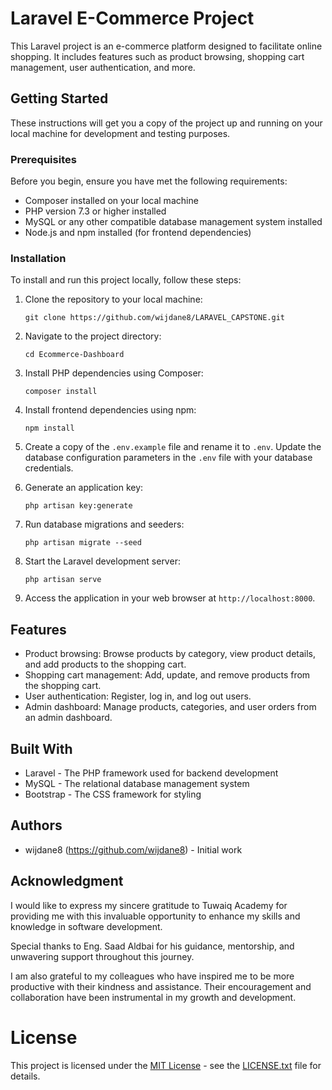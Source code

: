 # Laravel E-Commerce Project

This Laravel project is an e-commerce platform designed to facilitate online shopping. It includes features such as product browsing, shopping cart management, user authentication, and more.

## Getting Started

These instructions will get you a copy of the project up and running on your local machine for development and testing purposes.

### Prerequisites

Before you begin, ensure you have met the following requirements:

- Composer installed on your local machine
- PHP version 7.3 or higher installed
- MySQL or any other compatible database management system installed
- Node.js and npm installed (for frontend dependencies)

### Installation

To install and run this project locally, follow these steps:

1. Clone the repository to your local machine:

    ```
    git clone https://github.com/wijdane8/LARAVEL_CAPSTONE.git
    ```

2. Navigate to the project directory:

    ```
    cd Ecommerce-Dashboard
    ```

3. Install PHP dependencies using Composer:

    ```
    composer install
    ```

4. Install frontend dependencies using npm:

    ```
    npm install
    ```

5. Create a copy of the `.env.example` file and rename it to `.env`. Update the database configuration parameters in the `.env` file with your database credentials.

6. Generate an application key:

    ```
    php artisan key:generate
    ```

7. Run database migrations and seeders:

    ```
    php artisan migrate --seed
    ```

8. Start the Laravel development server:

    ```
    php artisan serve
    ```

9. Access the application in your web browser at `http://localhost:8000`.

## Features

- Product browsing: Browse products by category, view product details, and add products to the shopping cart.
- Shopping cart management: Add, update, and remove products from the shopping cart.
- User authentication: Register, log in, and log out users.
- Admin dashboard: Manage products, categories, and user orders from an admin dashboard.

## Built With

- Laravel - The PHP framework used for backend development
- MySQL - The relational database management system
- Bootstrap - The CSS framework for styling

## Authors

- wijdane8 (https://github.com/wijdane8) - Initial work

## Acknowledgment

I would like to express my sincere gratitude to Tuwaiq Academy for providing me with this invaluable opportunity to enhance my skills and knowledge in software development.

Special thanks to Eng. Saad Aldbai for his guidance, mentorship, and unwavering support throughout this journey.

I am also grateful to my colleagues who have inspired me to be more productive with their kindness and assistance. Their encouragement and collaboration have been instrumental in my growth and development.


# License

This project is licensed under the [MIT License](https://opensource.org/licenses/MIT) - see the [LICENSE.txt](LICENSE.txt) file for details.

